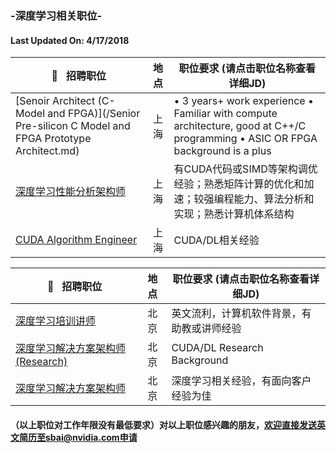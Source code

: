 ### -深度学习相关职位-
#### Last Updated On: 4/17/2018

|:pushpin:   招聘职位|地   点|职位要求 (请点击职位名称查看详细JD)|
|-------|:--------:|-------|
|[Senoir Architect (C-Model and FPGA)](/Senior Pre-silicon C Model and FPGA Prototype Architect.md)| 上海 |•	3 years+ work experience •	Familiar with compute architecture, good at C++/C programming •	ASIC OR FPGA background is a plus|
|[深度学习性能分析架构师](/深度学习性能分析架构师.md)| 上海 |有CUDA代码或SIMD等架构调优经验；熟悉矩阵计算的优化和加速；较强编程能力、算法分析和实现；熟悉计算机体系结构|
|[CUDA Algorithm Engineer](/CUDA_Algorithm_Engineer.md)| 上海|CUDA/DL相关经验|


|:pushpin:   招聘职位|地   点|职位要求 (请点击职位名称查看详细JD)|
|-------|:--------:|-------|
|[深度学习培训讲师](/深度学习培训讲师.md)| 北京| 英文流利，计算机软件背景，有助教或讲师经验|
|[深度学习解决方案架构师(Research)](/深度学习解决方案架构师(Research).md)| 北京 |CUDA/DL Research Background|
|[深度学习解决方案架构师](/深度学习解决方案架构师.md)| 北京 |深度学习相关经验，有面向客户经验为佳 |


#### （以上职位对工作年限没有最低要求）对以上职位感兴趣的朋友，欢迎直接发送英文简历至sbai@nvidia.com申请


